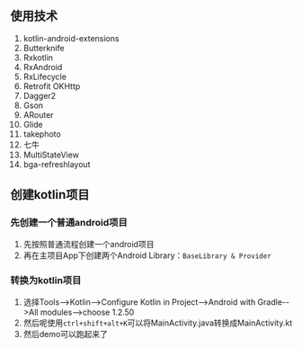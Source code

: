 ## 使用技术
1. kotlin-android-extensions
2. Butterknife
3. Rxkotlin
4. RxAndroid
5. RxLifecycle
6. Retrofit OKHttp
7. Dagger2
8. Gson
9. ARouter
10. Glide
11. takephoto
12. 七牛
13. MultiStateView
14. bga-refreshlayout

## 创建kotlin项目

### 先创建一个普通android项目
1. 先按照普通流程创建一个android项目
2. 再在主项目App下创建两个Android Library：`BaseLibrary & Provider`

### 转换为kotlin项目
1. 选择Tools-->Kotlin-->Configure Kotlin in Project-->Android with Gradle-->All modules-->choose 1.2.50
2. 然后呢使用`ctrl+shift+alt+K`可以将MainActivity.java转换成MainActivity.kt
3. 然后demo可以跑起来了


